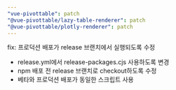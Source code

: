 ```yaml
---
"vue-pivottable": patch
"@vue-pivottable/lazy-table-renderer": patch
"@vue-pivottable/plotly-renderer": patch
---
```


fix: 프로덕션 배포가 release 브랜치에서 실행되도록 수정

- release.yml에서 release-packages.cjs 사용하도록 변경
- npm 배포 전 release 브랜치로 checkout하도록 수정
- 베타와 프로덕션 배포가 동일한 스크립트 사용